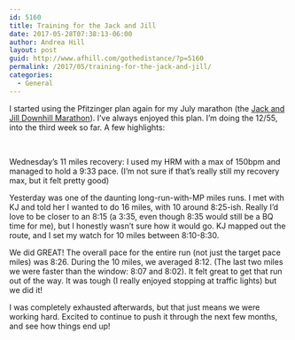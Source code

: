 ```yaml
---
id: 5160
title: Training for the Jack and Jill
date: 2017-05-28T07:38:13-06:00
author: Andrea Hill
layout: post
guid: http://www.afhill.com/gothedistance/?p=5160
permalink: /2017/05/training-for-the-jack-and-jill/
categories:
  - General
---
```

I started using the Pfitzinger plan again for my July marathon (the [Jack and Jill Downhill Marathon](http://jackjillmarathon.com/)). I&#8217;ve always enjoyed this plan. I&#8217;m doing the 12/55, into the third week so far. A few highlights:

&nbsp;

Wednesday&#8217;s 11 miles recovery: I used my HRM with a max of 150bpm and managed to hold a 9:33 pace. (I&#8217;m not sure if that&#8217;s really still my recovery max, but it felt pretty good)

Yesterday was one of the daunting long-run-with-MP miles runs. I met with KJ and told her I wanted to do 16 miles, with 10 around 8:25-ish. Really I&#8217;d love to be closer to an 8:15 (a 3:35, even though 8:35 would still be a BQ time for me), but I honestly wasn&#8217;t sure how it would go. KJ mapped out the route, and I set my watch for 10 miles between 8:10-8:30.

We did GREAT! The overall pace for the entire run (not just the target pace miles) was 8:26. During the 10 miles, we averaged 8:12. (The last two miles we were faster than the window: 8:07 and 8:02). It felt great to get that run out of the way. It was tough (I really enjoyed stopping at traffic lights) but we did it!

I was completely exhausted afterwards, but that just means we were working hard. Excited to continue to push it through the next few months, and see how things end up!